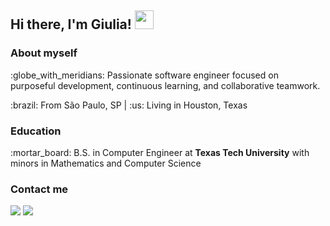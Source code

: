 ## Hi there, I'm Giulia! <img src="https://raw.githubusercontent.com/MartinHeinz/MartinHeinz/master/wave.gif" width="30px">


### About myself
<p>:globe_with_meridians: Passionate software engineer focused on purposeful development, continuous learning, and collaborative teamwork.</p>
<p>:brazil: From São Paulo, SP | :us: Living in Houston, Texas</p>

### Education
<p>:mortar_board: B.S. in Computer Engineer at <strong>Texas Tech University</strong> with minors in Mathematics and Computer Science</p>

### Contact me
 <a href="https://www.linkedin.com/in/giulia-piombo/"><img src="https://img.shields.io/badge/-giuliapiombo-blue?style=flat-square&logo=Linkedin&logoColor=white&link=https://www.linkedin.com/in/giulia-piombo/" /></a> <a href="mailto:giulia.piombo01@gmail.com"><img src="https://img.shields.io/badge/-giulia.piombo01@gmail.com-d14836?style=flat-square&logo=Gmail&logoColor=white&link=mailto:giulia.piombo01@gmail.com" /></a>
